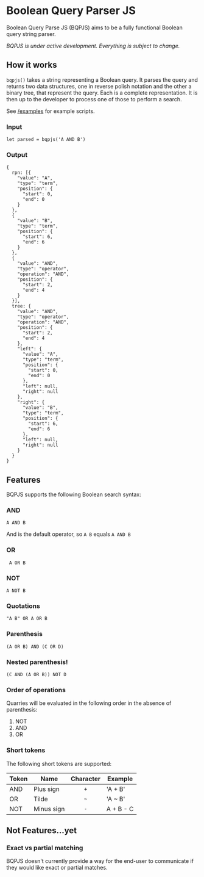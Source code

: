 # Boolean Query Parser JS

Boolean Query Parse JS (BQPJS) aims to be a fully functional Boolean query string parser.

*BQPJS is under active development. Everything is subject to change.*

## How it works
`bqpjs()` takes a string representing a Boolean query. It parses the query and returns two data structures, one in reverse polish notation and the other a binary tree, that represent the query. Each is a complete representation. It is then up to the developer to process one of those to perform a search.

See [/examples](./examples) for example scripts.

### Input
```
let parsed = bqpjs('A AND B')
```

### Output
```
{
  rpn: [{
    "value": "A",
    "type": "term",
    "position": {
      "start": 0,
      "end": 0
    }
  },
  {
    "value": "B",
    "type": "term",
    "position": {
      "start": 6,
      "end": 6
    }
  },
  {
    "value": "AND",
    "type": "operator",
    "operation": "AND",
    "position": {
      "start": 2,
      "end": 4
    }
  }],
  tree: {
    "value": "AND",
    "type": "operator",
    "operation": "AND",
    "position": {
      "start": 2,
      "end": 4
    },
    "left": {
      "value": "A",
      "type": "term",
      "position": {
        "start": 0,
        "end": 0
      },
      "left": null,
      "right": null
    },
    "right": {
      "value": "B",
      "type": "term",
      "position": {
        "start": 6,
        "end": 6
      },
      "left": null,
      "right": null
    }
  }
}
```

## Features
BQPJS supports the following Boolean search syntax:

### AND
```A AND B```

And is the default operator, so `A B` equals `A AND B`

### OR
``` A OR B```

### NOT
```A NOT B```

### Quotations
```"A B" OR A OR B```

### Parenthesis
```(A OR B) AND (C OR D)```

### Nested parenthesis!
```(C AND (A OR B)) NOT D```

### Order of operations
Quarries will be evaluated in the following order in the absence of parenthesis:
1. NOT
2. AND
3. OR

### Short tokens
The following short tokens are supported:

| Token | Name | Character | Example |
|---|---|:---:|---|
 AND | Plus sign | `+` | 'A + B'
 OR | Tilde | `~` | 'A ~ B'
 NOT | Minus sign | `-` | A + B - C


## Not Features...yet

### Exact vs partial matching
BQPJS doesn't currently provide a way for the end-user to communicate if they would like exact or partial matches.  
